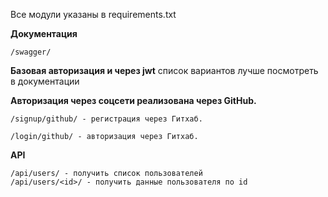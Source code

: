 Все модули указаны в requirements.txt

**Документация** 

    /swagger/

**Базовая авторизация и через jwt** список вариантов лучше посмотреть в документации


**Авторизация через соцсети реализована через GitHub.**

    /signup/github/ - регистрация через Гитхаб.

    /login/github/ - авторизация через Гитхаб.

**API**

    /api/users/ - получить список пользователей
    /api/users/<id>/ - получить данные пользователя по id